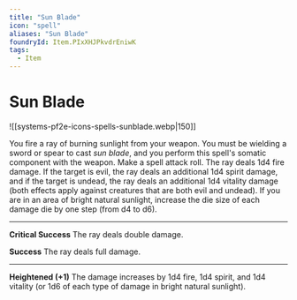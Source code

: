 ```yaml
---
title: "Sun Blade"
icon: "spell"
aliases: "Sun Blade"
foundryId: Item.PIxXHJPkvdrEniwK
tags:
  - Item
---
```


# Sun Blade
![[systems-pf2e-icons-spells-sunblade.webp|150]]

You fire a ray of burning sunlight from your weapon. You must be wielding a sword or spear to cast _sun blade_, and you perform this spell's somatic component with the weapon. Make a spell attack roll. The ray deals 1d4 fire damage. If the target is evil, the ray deals an additional 1d4 spirit damage, and if the target is undead, the ray deals an additional 1d4 vitality damage (both effects apply against creatures that are both evil and undead). If you are in an area of bright natural sunlight, increase the die size of each damage die by one step (from d4 to d6).

* * *

**Critical Success** The ray deals double damage.

**Success** The ray deals full damage.

* * *

**Heightened (+1)** The damage increases by 1d4 fire, 1d4 spirit, and 1d4 vitality (or 1d6 of each type of damage in bright natural sunlight).
